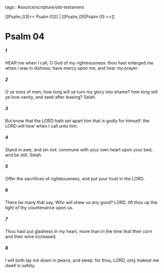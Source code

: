 tags:: #source/scripture/old-testament

[[Psalm_03|<< Psalm 03]] | [[Psalm_05|Psalm 05 >>]]

# Psalm 04

##### 1

HEAR me when I call, O God of my righteousness: thou hast enlarged me when I was in distress; have mercy upon me, and hear my prayer.

##### 2

O ye sons of men, how long will ye turn my glory into shame? how long will ye love vanity, and seek after leasing? Selah.

##### 3

But know that the LORD hath set apart him that is godly for himself: the LORD will hear when I call unto him.

##### 4

Stand in awe, and sin not: commune with your own heart upon your bed, and be still. Selah.

##### 5

Offer the sacrifices of righteousness, and put your trust in the LORD.

##### 6

There be many that say, Who will shew us any good? LORD, lift thou up the light of thy countenance upon us.

##### 7

Thou hast put gladness in my heart, more than in the time that their corn and their wine increased.

##### 8

I will both lay me down in peace, and sleep: for thou, LORD, only makest me dwell in safety.
